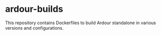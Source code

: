 # ardour-builds

This repository contains Dockerfiles to build Ardour standalone in various versions and configurations.
